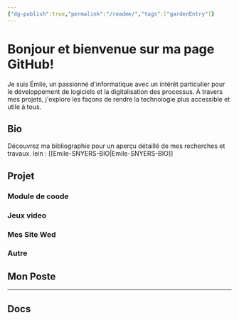 ```yaml
---
{"dg-publish":true,"permalink":"/readme/","tags":["gardenEntry"]}
---
```


# Bonjour et bienvenue sur ma page GitHub! 
Je suis Émile, un passionné d'informatique avec un intérêt particulier pour le développement de logiciels et la digitalisation des processus. 
À travers mes projets, j'explore les façons de rendre la technologie plus accessible et utile à tous. 
##


## Bio
Découvrez ma bibliographie pour un aperçu détaillé de mes recherches et travaux.
lein :  [[Emile-SNYERS-BIO\|Emile-SNYERS-BIO]]

## Projet 
### Module  de coode 

### Jeux video

### Mes Site Wed

### Autre

## Mon Poste



---
## Docs

